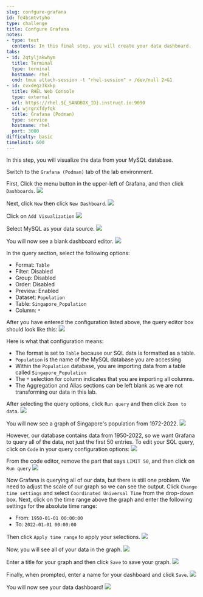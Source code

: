 ```yaml
---
slug: confgure-grafana
id: fe4bsmtvtyho
type: challenge
title: Confgure Grafana
notes:
- type: text
  contents: In this final step, you will create your data dashboard.
tabs:
- id: 2qtyljakwhym
  title: Terminal
  type: terminal
  hostname: rhel
  cmd: tmux attach-session -t "rhel-session" > /dev/null 2>&1
- id: cvxdegz3kxkp
  title: RHEL Web Console
  type: external
  url: https://rhel.${_SANDBOX_ID}.instruqt.io:9090
- id: wjrgrxfdyfqk
  title: Grafana (Podman)
  type: service
  hostname: rhel
  port: 3000
difficulty: basic
timelimit: 600
---
```

In this step, you will visualize the data from your MySQL database.

Switch to the `Grafana (Podman)` tab of the lab environment.

First, Click the menu button in the upper-left of Grafana, and then click `Dashboards`.
![](../assets/grafana_dashboards_select.png)

Next, click `New` then click `New Dashboard`.
![](../assets/new_dashboard.png)

Click on `Add Visualization`
![](../assets/grafana_add_visualization.png)

Select MySQL as your data source.
![](../assets/grafana_mysql_select.png)

You will now see a blank dashboard editor.
![](../assets/grafana_blank_dashboard.png)

In the query section, select the following options:
* Format: `Table`
* Filter: Disabled
* Group: Disabled
* Order: Disabled
* Preview: Enabled
* Dataset: `Population`
* Table: `Singapore_Population`
* Column: `*`

After you have entered the configuration listed above, the query editor box should look like this:
![](../assets/grafana_query_config.png)

Here is what that configuration means:
* The format is set to `Table` because our SQL data is formatted as a table.
* `Population` is the name of the MySQL database you are accessing
* Within the `Population` database, you are importing data from a table called `Singapore_Population`
* The `*` selection for column indicates that you are importing all columns.
* The Aggregation and Alias sections can be left blank as we are not transforming our data in this lab.

After selecting the query options, click `Run query` and then click `Zoom to data`.
![](../assets/grafana_run_first_query.png)

You will now see a graph of Singapore's population from 1972-2022.
![](../assets/grafana_first_query_output.png)

However, our database contains data from 1950-2022, so we want Grafana to query all of the data, not just the first 50 entries. To edit your SQL query, click on `Code` in your query configuration options:
![](../assets/grafana_select_code.png)

From the code editor, remove the part that says  `LIMIT 50`, and then click on `Run query`
![](../assets/grafana_edit_sql.png)

Now Grafana is querying all of our data, but there is still one problem. We need to adjust the scale of our graph so we can see the output. Click `Change time settings` and select `Coordinated Universal Time` from the drop-down box. Next, click on the time range above the graph and enter the following settings for the absolute time range:
* From: `1950-01-01 00:00:00`
* To: `2022-01-01 00:00:00`

Then click `Apply time range` to apply your selections.
![](../assets/grafana_change_time.png)

Now, you will see all of your data in the graph.
![](../assets/grafana_final_query_output.png)

Enter a title for your graph and then click `Save` to save your graph.
![](../assets/grafana_dashboard_save.png)

Finally, when prompted, enter a name for your dashboard and click `Save`.
![](../assets/grafana_dashboard_global_save.png)

You will now see your data dashboard!
![](../assets/grafana_final_dashboard.png)
